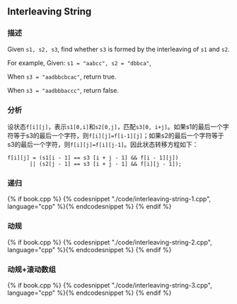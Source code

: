 ## Interleaving String


### 描述

Given `s1, s2, s3`, find whether `s3` is formed by the interleaving of `s1` and `s2`.

For example, Given: `s1 = "aabcc", s2 = "dbbca"`,

When `s3 = "aadbbcbcac"`, return true.

When `s3 = "aadbbbaccc"`, return false.


### 分析

设状态`f[i][j]`，表示`s1[0,i]`和`s2[0,j]`，匹配`s3[0, i+j]`。如果s1的最后一个字符等于s3的最后一个字符，则`f[i][j]=f[i-1][j]`；如果s2的最后一个字符等于s3的最后一个字符，则`f[i][j]=f[i][j-1]`。因此状态转移方程如下：

```
f[i][j] = (s1[i - 1] == s3 [i + j - 1] && f[i - 1][j])
       || (s2[j - 1] == s3 [i + j - 1] && f[i][j - 1]);
```


### 递归

{% if book.cpp %}
  {% codesnippet "./code/interleaving-string-1.cpp", language="cpp" %}{% endcodesnippet %}
{% endif %}


### 动规

{% if book.cpp %}
  {% codesnippet "./code/interleaving-string-2.cpp", language="cpp" %}{% endcodesnippet %}
{% endif %}


### 动规+滚动数组

{% if book.cpp %}
  {% codesnippet "./code/interleaving-string-3.cpp", language="cpp" %}{% endcodesnippet %}
{% endif %}
